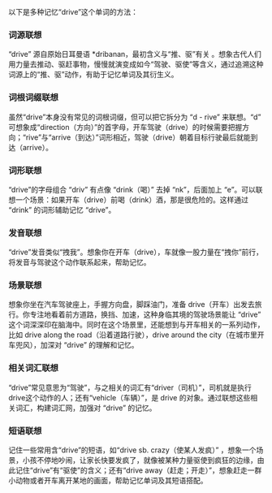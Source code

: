 以下是多种记忆“drive”这个单词的方法：

### 词源联想
“drive” 源自原始日耳曼语 *dribanan，最初含义与“推、驱”有关 。想象古代人们用力量去推动、驱赶事物，慢慢就演变成如今“驾驶、驱使”等含义，通过追溯这种词源上的“推、驱”动作，有助于记忆单词及其衍生义。

### 词根词缀联想
虽然“drive”本身没有常见的词根词缀，但可以把它拆分为 “d - rive” 来联想。“d” 可想象成“direction（方向）”的首字母，开车驾驶（drive）的时候需要把握方向；“rive”与“arrive（到达）”词形相近，驾驶（drive）朝着目标行驶最后就能到达（arrive）。

### 词形联想
“drive”的字母组合 “driv” 有点像 “drink（喝）” 去掉 “nk”，后面加上 “e”。可以联想一个场景：如果开车（drive）前喝（drink）酒，那是很危险的。这样通过 “drink” 的词形辅助记忆 “drive”。

### 发音联想
“drive”发音类似“拽我”。想象你在开车（drive），车就像一股力量在“拽你”前行，将发音与驾驶这个动作联系起来，帮助记忆。

### 场景联想
想象你坐在汽车驾驶座上，手握方向盘，脚踩油门，准备 drive（开车）出发去旅行。你专注地看着前方道路，换挡、加速，这种身临其境的驾驶场景能让 “drive” 这个词深深印在脑海中。同时在这个场景里，还能想到与开车相关的一系列动作，比如 drive along the road（沿着道路行驶），drive around the city（在城市里开车兜风），加深对 “drive” 的理解和记忆。

### 相关词汇联想
“drive”常见意思为“驾驶”，与之相关的词汇有“driver（司机）”，司机就是执行drive这个动作的人；还有“vehicle（车辆）”，是 drive 的对象。通过联想这些相关词汇，构建词汇网，加强对 “drive” 的记忆。

### 短语联想
记住一些常用含“drive”的短语，如“drive sb. crazy（使某人发疯）” ，想象一个场景，小孩不停地吵闹，让家长快要发疯了，就像被某种力量驱使到疯狂的边缘，由此记住“drive”有“驱使”的含义；还有“drive away（赶走；开走）”，想象赶走一群小动物或者开车离开某地的画面，帮助记忆单词及其短语搭配。 